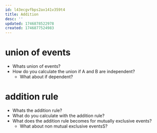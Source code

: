 ```yaml
---
id: l43ecgvfbps2ax141v359t4
title: Addition
desc: ''
updated: 1746878522978
created: 1746877524983
---
```



# union of events
- Whats union of events?
- How do you calculate the union if A and B are independent?
  - What about if dependent?

# addition rule
- Whats the addition rule?
- What do you calculate with the addition rule?
- What does the addition rule becomes for mutually exclusive events?
  - What about non mutual exclusive eventsS?